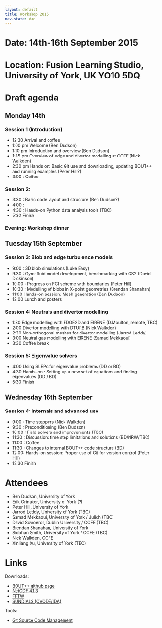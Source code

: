 ```yaml
---
layout: default
title: Workshop 2015
nav-state: doc
---
```


# Date: 14th-16th September 2015

# Location: Fusion Learning Studio, University of York, UK YO10 5DQ

# Draft agenda

## Monday 14th

### Session 1 (Introduction)

* 12:30  Arrival and coffee
* 1:00 pm  Welcome    (Ben Dudson)
* 1:10 pm  Introduction and overview (Ben Dudson)
* 1:45 pm  Overview of edge and divertor modelling at CCFE (Nick Walkden)
* 2:30 pm  Hands on: Basic Git use and downloading, updating BOUT++ and running examples (Peter Hill?) 
* 3:00 : Coffee

### Session 2: 

* 3:30 : Basic code layout and structure (Ben Dudson?)
* 4:00 : 
* 4:30 : Hands-on Python data analysis tools (TBC)
* 5:30 Finish

### Evening: Workshop dinner

## Tuesday 15th September

### Session 3: Blob and edge turbulence models

* 9:00 : 3D blob simulations (Luke Easy)
* 9:30 : Gyro-fluid model development, benchmarking with GS2 (David Dickinson)
* 10:00 : Progress on FCI scheme with boundaries (Peter Hill)  
* 10:30 : Modelling of blobs in X-point geometries (Brendan Shanahan)
* 11:00  Hands-on session: Mesh generation (Ben Dudson)
* 12:00  Lunch and posters

### Session 4: Neutrals and divertor modelling

* 1:30 Edge modelling with EDGE2D and EIRENE (D.Moulton, remote, TBC)
* 2:00 Divertor modelling with DTURB (Nick Walkden)
* 2:30 Non-orthogonal meshes for divertor modelling (Jarrod Leddy)
* 3:00 Neutral gas modelling with EIRENE (Samad Mekkaoui)
* 3:30 Coffee break

### Session 5:  Eigenvalue solvers

* 4:00  Using SLEPc for eigenvalue problems (DD or BD)
* 4:30  Hands-on : Setting up a new set of equations and finding eigenvalues (DD / BD)
* 5:30  Finish 

## Wednesday 16th September

### Session 4: Internals and advanced use

* 9:00 : Time steppers (Nick Walkden)
* 9:30 : Preconditioning (Ben Dudson)
* 10:00 : Field solvers and improvements (TBC)
* 11:30 : Discussion: time step limitations and solutions (BD/NRW/TBC)
* 11:00 : Coffee
* 11:30 : Changes to internal BOUT++ code structure (BD)
* 12:00:  Hands-on session: Proper use of Git for version control  (Peter Hill)
* 12:30 Finish

# Attendees

* Ben Dudson, University of York
* Erik Grinaker, University of York (?) 
* Peter Hill, University of York
* Jarrod Leddy, University of York (TBC)
* Samad Mekkaoui, University of York / Julich (TBC)
* David Scwoeror, Dublin University / CCFE (TBC)
* Brendan Shanahan, University of York
* Siobhan Smith, University of York / CCFE (TBC)
* Nick Walkden, CCFE
* Xinliang Xu, University of York (TBC)

# Links

Downloads:

* [BOUT++ github page](https://github.com/boutproject/BOUT)
* [NetCDF 4.1.3](http://www.unidata.ucar.edu/downloads/netcdf/netcdf-4_1_3/index.jsp)
* [FFTW](http://www.fftw.org/download.html)
* [SUNDIALS (CVODE/IDA)](http://computation.llnl.gov/casc/sundials/download/download.html)

Tools:

* [Git Source Code Management](http://git-scm.com)
